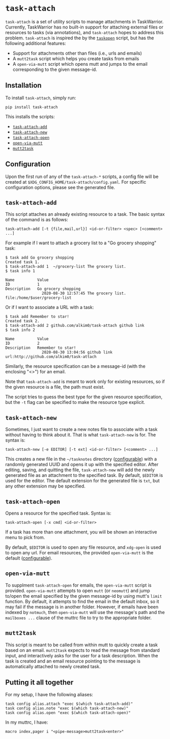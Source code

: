 # `task-attach`
`task-attach` is a set of utility scripts to manage attachments in TaskWarrior. Currently, TaskWarrior has no built-in support for attaching external files or resources to tasks (via annotations), and `task-attach` hopes to address this problem. `task-attach` is inspired the by the [`taskopen`](https://github.com/ValiValpas/taskopen) script, but has the following additional features:
- Support for attachments other than files (i.e., urls and emails)
- A `mutt2task` script which helps you create tasks from emails
- A `open-via-mutt` script which opens mutt and jumps to the email corresponding to the given message-id.

## Installation
To install `task-attach`, simply run:
```
pip install task-attach
```
This installs the scripts:
- [`task-attach-add`](#task-attach-add)
- [`task-attach-new`](#task-attach-new)
- [`task-attach-open`](#task-attach-open)
- [`open-via-mutt`](#open-via-mutt)
- [`mutt2task`](#mutt2task)


## Configuration
Upon the first run of any of the `task-attach-*` scripts, a config file will be created at `$XDG_CONFIG_HOME/task-attach/config.yaml`. For specific configuration options, please see the generated file.


## `task-attach-add`
This script attaches an already existing resource to a task. The basic syntax of the command is as follows:
```
task-attach-add [-t {file,mail,url}] <id-or-filter> <spec> [<comment> ...]
```
For example if I want to attach a grocery list to a "Go grocery shopping" task:
```
$ task add Go grocery shopping
Created task 1.
$ task-attach-add 1  ~/grocery-list The grocery list.
$ task info 1

Name          Value
ID            1
Description   Go grocery shopping
                2020-08-30 12:57:45 The grocery list. file:/home/$user/grocery-list
```
Or if I want to associate a URL with a task:
```
$ task add Remember to star!
Created task 2.
$ task-attach-add 2 github.com/alkim0/task-attach github link
$ task info 2

Name          Value
ID            2
Description   Remember to star!
                2020-08-30 13:04:56 github link url:http://github.com/alkim0/task-attach
```
Similarly, the resource specification can be a message-id (with the enclosing "<>") for an email.

Note that `task-attach-add` is meant to work only for existing resources, so if the given resource is a file, the path must exist.

The script tries to guess the best type for the given resource specification, but the `-t` flag can be specified to make the resource type explicit.


## `task-attach-new`
Sometimes, I just want to create a new notes file to associate with a task without having to think about it. That is what `task-attach-new` is for. The syntax is:
```
task-attach-new [-e EDITOR] [-t ext] <id-or-filter> [<comment> ...]
```
This creates a new file in the `~/tasknotes` directory ([configurable](#configuration)) with a randomly generated UUID and opens it up with the specified editor. After editing, saving, and quitting the file, `task-attach-new` will add the newly generated file as an attachment to the specified task. By default, `$EDITOR` is used for the editor. The default extension for the generated file is `txt`, but any other extension may be specified.


## `task-attach-open`
Opens a resource for the specified task. Syntax is:
```
task-attach-open [-x cmd] <id-or-filter>
```
If a task has more than one attachment, you will be shown an interactive menu to pick from.

By default, `$EDITOR` is used to open any file resource, and `xdg-open` is used to open any url. For email resources, the provided `open-via-mutt` is the default ([configurable](#configuration)).


## `open-via-mutt`
To supplment `task-attach-open` for emails, the `open-via-mutt` script is provided. `open-via-mutt` attempts to open `mutt` (or `neomutt`) and jump to/open the email specified by the given message-id by using mutt's `limit` function. By default, it attempts to find the email in the default inbox, so it may fail if the message is in another folder. However, if emails have been indexed by `notmuch`, then `open-via-mutt` will use the message's path and the `mailboxes ...` clause of the muttrc file to try to the appropriate folder.


## `mutt2task`
This script is meant to be called from within mutt to quickly create a task based on an email. `mutt2task` expects to read the message from standard input, and interactively asks for the user for a task description. When the task is created and an email resource pointing to the message is automatically attached to newly created task.


## Putting it all together
For my setup, I have the following aliases:
```
task config alias.attach "exec $(which task-attach-add)"
task config alias.note "exec $(which task-attach-new)"
task config alias.open "exec $(which task-attach-open)"
```

In my muttrc, I have:
```
macro index,pager i "<pipe-message>mutt2task<enter>"
```

